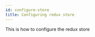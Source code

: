 ```yaml
---
id: configure-store
title: Configuring redux store
---
```


This is how to configure the redux store